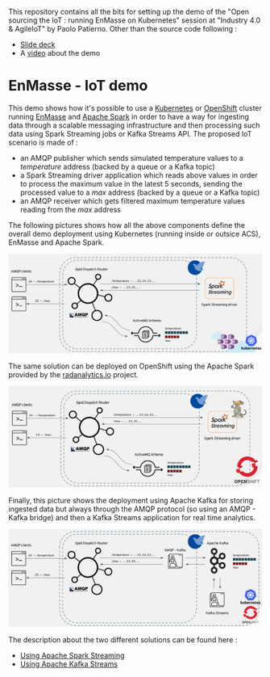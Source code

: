 This repository contains all the bits for setting up the demo of the "Open sourcing the IoT : running EnMasse on Kubernetes" session at "Industry 4.0 & AgileIoT" by Paolo Patierno. Other than the source code following :

* [Slide deck](https://www.slideshare.net/paolopat/open-sourcing-the-iot-enmasse-running-on-kubernetes)
* A [video](https://www.youtube.com/watch?v=Qy47WXl4h5w) about the demo

# EnMasse - IoT demo

This demo shows how it's possible to use a [Kubernetes](https://kubernetes.io/) or [OpenShift](https://www.openshift.com/) cluster running [EnMasse](https://enmasseproject.github.io/) and [Apache Spark](https://spark.apache.org/) in order to have a way for ingesting data through a scalable messaging infrastructure and then processing such data using Spark Streaming jobs or Kafka Streams API.
The proposed IoT scenario is made of : 

* an AMQP publisher which sends simulated temperature values to a _temperature_ address (backed by a queue or a Kafka topic)
* a Spark Streaming driver application which reads above values in order to process the maximum value in the latest 5 seconds, sending the processed value to a _max_ address (backed by a queue or a Kafka topic)
* an AMQP receiver which gets filtered maximum temperature values reading from the _max_ address

The following pictures shows how all the above components define the overall demo deployment using Kubernetes (running inside or outsice ACS), EnMasse and Apache Spark.

![Demo deployment](./images/demo_deployment_spark.png)

The same solution can be deployed on OpenShift using the Apache Spark provided by the [radanalytics.io](https://radanalytics.io/) project.

![Demo deployment](./images/demo_deployment_spark_os.png)

Finally, this picture shows the deployment using Apache Kafka for storing ingested data but always through the AMQP protocol (so using an AMQP - Kafka bridge) and then a Kafka Streams application for real time analytics.

![Demo deployment](./images/demo_deployment_kafka.png)

The description about the two different solutions can be found here :

* [Using Apache Spark Streaming](./spark.md)
* [Using Apache Kafka Streams](./kafka.md)
